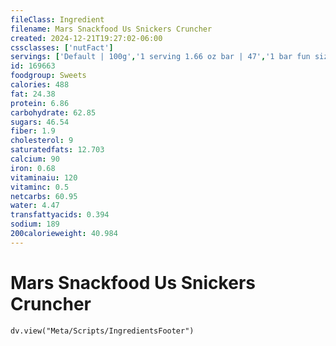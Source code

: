 ```yaml
---
fileClass: Ingredient
filename: Mars Snackfood Us Snickers Cruncher
created: 2024-12-21T19:27:02-06:00
cssclasses: ['nutFact']
servings: ['Default | 100g','1 serving 1.66 oz bar | 47','1 bar fun size | 15','1 serving 1.56 oz bar | 44']
id: 169663
foodgroup: Sweets
calories: 488
fat: 24.38
protein: 6.86
carbohydrate: 62.85
sugars: 46.54
fiber: 1.9
cholesterol: 9
saturatedfats: 12.703
calcium: 90
iron: 0.68
vitaminaiu: 120
vitaminc: 0.5
netcarbs: 60.95
water: 4.47
transfattyacids: 0.394
sodium: 189
200calorieweight: 40.984
---
```


# Mars Snackfood Us Snickers Cruncher

```dataviewjs
dv.view("Meta/Scripts/IngredientsFooter")
```